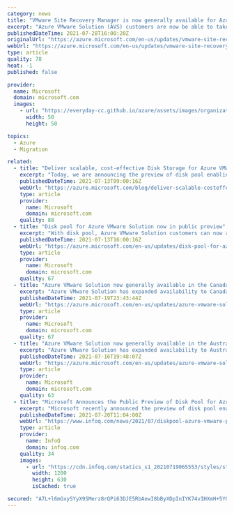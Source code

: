 ```yaml
---
category: news
title: "VMware Site Recovery Manager is now generally available for Azure VMware Solution "
excerpt: "Azure VMware Solution (AVS) customers are now be able to take advantage of VMware Site Recovery Manager (SRM) for disaster recovery scenarios including; On-premise VMware to AVS, and Primary AVS to Secondary AVS private cloud environments. "
publishedDateTime: 2021-07-28T16:00:20Z
originalUrl: "https://azure.microsoft.com/en-us/updates/vmware-site-recovery-manager-is-now-generally-available-for-azure-vmware-solution/"
webUrl: "https://azure.microsoft.com/en-us/updates/vmware-site-recovery-manager-is-now-generally-available-for-azure-vmware-solution/"
type: article
quality: 78
heat: -1
published: false

provider:
  name: Microsoft
  domain: microsoft.com
  images:
    - url: "https://everyday-cc.github.io/azure/assets/images/organizations/microsoft.com-50x50.jpg"
      width: 50
      height: 50

topics:
  - Azure
  - Migration

related:
  - title: "Deliver scalable, cost-effective Disk Storage for Azure VMware Solution"
    excerpt: "Today, we are announcing the preview of disk pool enabling Azure Disk Storage as a persistent storage option for Azure VMware Solution. With this announcement, you can gain flexibility for your data needs with scalable and cost-effective cloud storage for VMware workloads running on Azure."
    publishedDateTime: 2021-07-13T09:00:16Z
    webUrl: "https://azure.microsoft.com/blog/deliver-scalable-costeffective-disk-storage-for-azure-vmware-solution/"
    type: article
    provider:
      name: Microsoft
      domain: microsoft.com
    quality: 88
  - title: "Disk pool for Azure VMware Solution now in public preview"
    excerpt: "With disk pool, Azure VMware Solution customers can now access Azure Disk Storage for high-performance, durable block storage. Customer can scale their storage independent of compute and handle their growing data needs more cost-effectively."
    publishedDateTime: 2021-07-13T16:00:16Z
    webUrl: "https://azure.microsoft.com/en-us/updates/disk-pool-for-azure-vmware-solution-now-in-public-preview/"
    type: article
    provider:
      name: Microsoft
      domain: microsoft.com
    quality: 67
  - title: "Azure VMware Solution now generally available in the Canada East region"
    excerpt: "Azure VMware Solution has expanded availability to Canada East. With this release Canada East is now the second region within the Canadian sovereign area to become available (joining Canada Central). "
    publishedDateTime: 2021-07-19T23:43:44Z
    webUrl: "https://azure.microsoft.com/en-us/updates/azure-vmware-solution-now-generally-available-in-the-canada-east-region/"
    type: article
    provider:
      name: Microsoft
      domain: microsoft.com
    quality: 67
  - title: "Azure VMware Solution now generally available in the Australia Southeast region"
    excerpt: "Azure VMware Solution has expanded availability to Australia Southeast. With this release Australia Southeast is now the second region within the Australian sovereign area to become available (joining Australia East). "
    publishedDateTime: 2021-07-16T19:48:07Z
    webUrl: "https://azure.microsoft.com/en-us/updates/azure-vmware-solution-now-generally-available-in-the-australia-southeast-region/"
    type: article
    provider:
      name: Microsoft
      domain: microsoft.com
    quality: 63
  - title: "Microsoft Announces the Public Preview of Disk Pool for Azure VMware Solution"
    excerpt: "Microsoft recently announced the preview of disk pool enabling Azure Disk Storage as a persistent storage option for Azure VMware Solution - a vSAN hyper-converged vSphere cluster. With this persistent storage option,"
    publishedDateTime: 2021-07-20T11:04:00Z
    webUrl: "https://www.infoq.com/news/2021/07/diskpool-azure-vmware-preview/"
    type: article
    provider:
      name: InfoQ
      domain: infoq.com
    quality: 34
    images:
      - url: "https://cdn.infoq.com/statics_s1_20210719065553/styles/static/images/logo/logo-big.jpg"
        width: 1200
        height: 630
        isCached: true

secured: "A7L+l6mGxySYyX9SMerz8rQPi63DJE5RbAewI8bByXDpInIYK74vIHXmH+5YG8sKmMtsuRz9xu1F0ShoZsIn5tDrmlHRtX3q6qYA4bpSzVUsWyIXsQJGIfz1v/ZJDKgblSVAcgMx5idXXTwjnCmxGsiH7Mbo5zMJf5srxbJdKdh2EmvwrZ0j/owIcGSOnNEEyLF2Y3rMvhX6GzUwKJYc5ZjHbd+hZT4FR/djciJVr0KRc0wr55tATVDEgeH3h1uOm45Yn0o2Ff/wKiWnVdsUA1hIiNtjWbyWYXNtairtHf0OHKd83xGGgeko0fqyscP/ImgcMwOn0wXgyfjwbGM0ET2RYni/SbJlRzntOEbIYp4=;MVZY0XjrwIiC01TZwMlRmA=="
---
```


